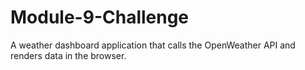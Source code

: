 # Module-9-Challenge
A weather dashboard application that calls the OpenWeather API and renders data in the browser.
